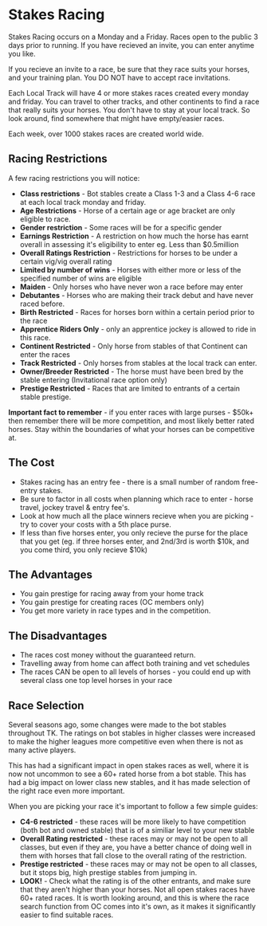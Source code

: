 # Stakes Racing

Stakes Racing occurs on a Monday and a Friday. Races open to the public 3 days prior to running. If you have recieved an invite, you can enter anytime you like.

If you recieve an invite to a race, be sure that they race suits your horses, and your training plan. You DO NOT have to accept race invitations.

Each Local Track will have 4 or more stakes races created every monday and friday. You can travel to other tracks, and other continents to find a race that really suits your horses. You don't have to stay at your local track. So look around, find somewhere that might have empty/easier races.

Each week, over 1000 stakes races are created world wide.

## Racing Restrictions

A few racing restrictions you will notice:

- **Class restrictions** - Bot stables create a Class 1-3 and a Class 4-6 race at each local track monday and friday.
- **Age Restrictions** - Horse of a certain age or age bracket are only eligible to race.
- **Gender restriction** - Some races will be for a specific gender
- **Earnings Restriction** - A restriction on how much the horse has earnt overall in assessing it's eligibility to enter eg. Less than $0.5million
- **Overall Ratings Restriction** - Restrictions for horses to be under a certain vig/vig overall rating
- **Limited by number of wins** - Horses with either more or less of the specified number of wins are eligible
- **Maiden** - Only horses who have never won a race before may enter
- **Debutantes** - Horses who are making their track debut and have never raced before.
- **Birth Restricted** - Races for horses born within a certain period prior to the race
- **Apprentice Riders Only** - only an apprentice jockey is allowed to ride in this race.
- **Continent Restricted** - Only horse from stables of that Continent can enter the races
- **Track Restricted** - Only horses from stables at the local track can enter.
- **Owner/Breeder Restricted** - The horse must have been bred by the stable entering (Invitational race option only)
- **Prestige Restricted** - Races that are limited to entrants of a certain stable prestige.

**Important fact to remember** - if you enter races with large purses - $50k+ then remember there will be more competition, and most likely better rated horses. Stay within the boundaries of what your horses can be competitive at.

## The Cost

- Stakes racing has an entry fee - there is a small number of random free-entry stakes.
- Be sure to factor in all costs when planning which race to enter - horse travel, jockey travel & entry fee's.
- Look at how much all the place winners recieve when you are picking - try to cover your costs with a 5th place purse.
- If less than five horses enter, you only recieve the purse for the place that you get (eg. if three horses enter, and 2nd/3rd is worth $10k, and you come third, you only recieve $10k)

## The Advantages

- You gain prestige for racing away from your home track
- You gain prestige for creating races (OC members only)
- You get more variety in race types and in the competition.

## The Disadvantages

- The races cost money without the guaranteed return.
- Travelling away from home can affect both training and vet schedules
- The races CAN be open to all levels of horses - you could end up with several class one top level horses in your race


## Race Selection

Several seasons ago, some changes were made to the bot stables throughout TK. The ratings on bot stables in higher classes were increased to make the higher leagues more competitive even when there is not as many active players.

This has had a significant impact in open stakes races as well, where it is now not uncommon to see a 60+ rated horse from a bot stable. This has had a big impact on lower class new stables, and it has made selection of the right race even more important.

When you are picking your race it's important to follow a few simple guides:

- **C4-6 restricted** - these races will be more likely to have competition (both bot and owned stable) that is of a similiar level to your new stable
- **Overall Rating restricted** - these races may or may not be open to all classes, but even if they are, you have a better chance of doing well in them with horses that fall close to the overall rating of the restriction.
- **Prestige restricted** - these races may or may not be open to all classes, but it stops big, high prestige stables from jumping in.
- **LOOK!** - Check what the rating is of the other entrants, and make sure that they aren't higher than your horses. Not all open stakes races have 60+ rated races. It is worth looking around, and this is where the race search function from OC comes into it's own, as it makes it significantly easier to find suitable races.
